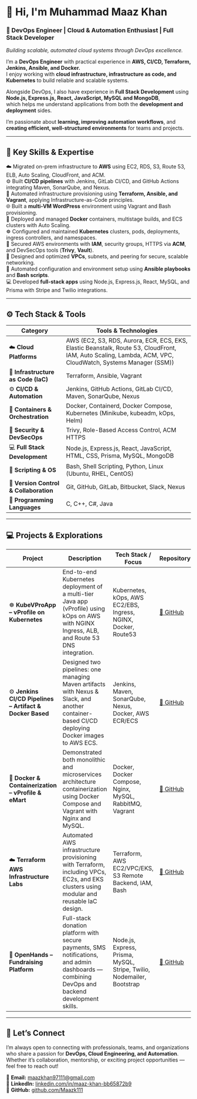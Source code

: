 
# 👋 Hi, I'm **Muhammad Maaz Khan**

### 🚀 DevOps Engineer | Cloud & Automation Enthusiast | Full Stack Developer
*Building scalable, automated cloud systems through DevOps excellence.*

I’m a **DevOps Engineer** with practical experience in **AWS, CI/CD, Terraform, Jenkins, Ansible, and Docker.**  
I enjoy working with **cloud infrastructure, infrastructure as code, and Kubernetes** to build reliable and scalable systems.

Alongside DevOps, I also have experience in **Full Stack Development** using **Node.js, Express.js, React, JavaScript, MySQL and MongoDB**,  
which helps me understand applications from both the **development and deployment** sides.

I’m passionate about **learning, improving automation workflows**, and **creating efficient, well-structured environments** for teams and projects.

---

## 🧠 Key Skills & Expertise

☁️ Migrated on-prem infrastructure to **AWS** using EC2, RDS, S3, Route 53, ELB, Auto Scaling, CloudFront, and ACM.  
⚙️ Built **CI/CD pipelines** with Jenkins, GitLab CI/CD, and GitHub Actions integrating Maven, SonarQube, and Nexus.  
🧩 Automated infrastructure provisioning using **Terraform, Ansible, and Vagrant**, applying Infrastructure-as-Code principles.  
🌐 Built a **multi-VM WordPress** environment using Vagrant and Bash provisioning.  
🐳 Deployed and managed **Docker** containers, multistage builds, and ECS clusters with Auto Scaling.  
☸️ Configured and maintained **Kubernetes** clusters, pods, deployments, ingress controllers, and namespaces.  
🔐 Secured AWS environments with **IAM**, security groups, HTTPS via **ACM**, and DevSecOps tools (**Trivy**, **Vault**).  
🧠 Designed and optimized **VPCs**, subnets, and peering for secure, scalable networking.  
🧰 Automated configuration and environment setup using **Ansible playbooks** and **Bash scripts**.  
💻 Developed **full-stack apps** using Node.js, Express.js, React, MySQL, and Prisma with Stripe and Twilio integrations.

---

## ⚙️ Tech Stack & Tools

| **Category** | **Tools & Technologies**                                                                                                                                  |
|---------------|-----------------------------------------------------------------------------------------------------------------------------------------------------------|
| ☁️ **Cloud Platforms** | AWS (EC2, S3, RDS, Aurora, ECR, ECS, EKS, Elastic Beanstalk, Route 53, CloudFront, IAM, Auto Scaling, Lambda, ACM, VPC, CloudWatch, Systems Manager (SSM)) |
| 🧩 **Infrastructure as Code (IaC)** | Terraform, Ansible, Vagrant                                                                                                                               |
| ⚙️ **CI/CD & Automation** | Jenkins, GitHub Actions, GitLab CI/CD, Maven, SonarQube, Nexus                                                                                            |
| 🐳 **Containers & Orchestration** | Docker, Containerd, Docker Compose, Kubernetes (Minikube, kubeadm, kOps, Helm)                                                                            |
| 🔐 **Security & DevSecOps** | Trivy, Role-Based Access Control, ACM HTTPS                                                                                                               |
| 💻 **Full Stack Development** | Node.js, Express.js, React, JavaScript, HTML, CSS, Prisma, MySQL, MongoDB                                                                                 |
| 🧰 **Scripting & OS** | Bash, Shell Scripting, Python, Linux (Ubuntu, RHEL, CentOS)                                                                                               |
| 🔗 **Version Control & Collaboration** | Git, GitHub, GitLab, Bitbucket, Slack, Nexus                                                                                                              |
| 🧠 **Programming Languages** | C, C++, C#, Java                                                                                                                                          |

---

## 💻 Projects & Explorations

| **Project** | **Description** | **Tech Stack / Focus** | **Repository** |
|--------------|-----------------|-------------------------|----------------|
| ☸️ **KubeVProApp – vProfile on Kubernetes** | End-to-end Kubernetes deployment of a multi-tier Java app (vProfile) using kOps on AWS with NGINX Ingress, ALB, and Route 53 DNS integration. | Kubernetes, kOps, AWS EC2/EBS, Ingress, NGINX, Docker, Route53 | [🔗 GitHub](https://github.com/Maazk111/kube-vpro-app) |
| ⚙️ **Jenkins CI/CD Pipelines – Artifact & Docker Based** | Designed two pipelines: one managing Maven artifacts with Nexus & Slack, and another container-based CI/CD deploying Docker images to AWS ECS. | Jenkins, Maven, SonarQube, Nexus, Docker, AWS ECR/ECS | [🔗 GitHub](https://github.com/Maazk111/jenkins-ci-cd-pipelines) |
| 🐳 **Docker & Containerization – vProfile & eMart** | Demonstrated both monolithic and microservices architecture containerization using Docker Compose and Vagrant with Nginx and MySQL. | Docker, Docker Compose, Nginx, MySQL, RabbitMQ, Vagrant | [🔗 GitHub](https://github.com/Maazk111/docker-vprofile-emart) |
| ☁️ **Terraform AWS Infrastructure Labs** | Automated AWS infrastructure provisioning with Terraform, including VPCs, EC2s, and EKS clusters using modular and reusable IaC design. | Terraform, AWS EC2/VPC/EKS, S3 Remote Backend, IAM, Bash | [🔗 GitHub](https://github.com/Maazk111/terraform-aws-infrastructure-labs) |
| 👐 **OpenHands – Fundraising Platform** | Full-stack donation platform with secure payments, SMS notifications, and admin dashboards — combining DevOps and backend development skills. | Node.js, Express, Prisma, MySQL, Stripe, Twilio, Nodemailer, Bootstrap | [🔗 GitHub](https://github.com/Maazk111/OpenHands) |

---


## 🤝 Let’s Connect

I’m always open to connecting with professionals, teams, and organizations who share a passion for **DevOps, Cloud Engineering, and Automation**.  
Whether it’s collaboration, mentorship, or exciting project opportunities — feel free to reach out!

📧 **Email:** [maazkhan97111@gmail.com](mailto:maazkhan97111@gmail.com)  
💼 **LinkedIn:** [linkedin.com/in/maaz-khan-bb65872b9](https://www.linkedin.com/in/maaz-khan-bb65872b9/)  
🐙 **GitHub:** [github.com/Maazk111](https://github.com/Maazk111)
